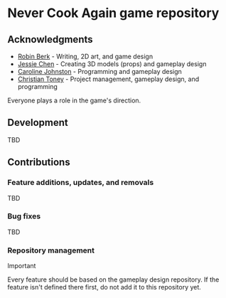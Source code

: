 # Never Cook Again game repository
## Acknowledgments
* [Robin Berk](https://github.com/SkullySurvivor) - Writing, 2D art, and game design
* [Jessie Chen](https://github.com/JessieQ-Q) - Creating 3D models (props) and gameplay design
* [Caroline Johnston](https://github.com/car0rj) - Programming and gameplay design
* [Christian Toney](https://github.com/Christian-Toney) - Project management, gameplay design, and programming

Everyone plays a role in the game's direction.

## Development
TBD

## Contributions
### Feature additions, updates, and removals
TBD

### Bug fixes
TBD

### Repository management
> [!IMPORTANT]
> Every feature should be based on the gameplay design repository. If the feature isn't defined there first, do not add it to this repository yet.
